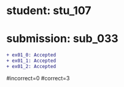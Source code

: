 # student: stu_107
# submission: sub_033

```diff
+ ex01_0: Accepted
+ ex01_1: Accepted
+ ex01_2: Accepted
```
#incorrect=0
#correct=3
